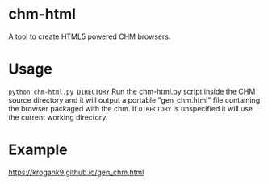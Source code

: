 # chm-html

A tool to create HTML5 powered CHM browsers.

# Usage

`python chm-html.py DIRECTORY`
Run the chm-html.py script inside the CHM source directory and it will output a portable "gen_chm.html" file containing the browser packaged with the chm. If `DIRECTORY` is unspecified it will use the current working directory.

# Example

https://krogank9.github.io/gen_chm.html
